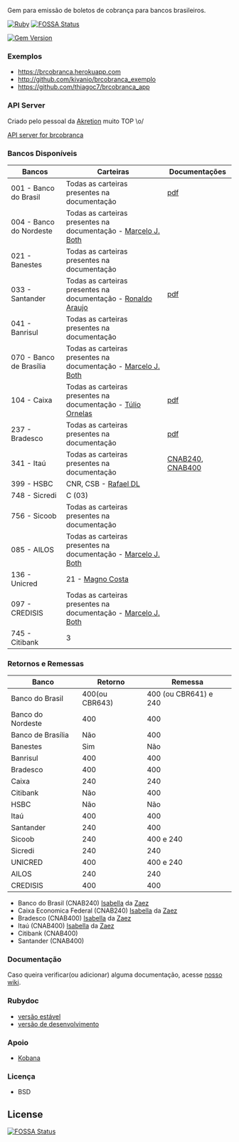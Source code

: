 Gem para emissão de boletos de cobrança para bancos brasileiros.

[![Ruby](https://github.com/kivanio/brcobranca/actions/workflows/main.yml/badge.svg)](https://github.com/kivanio/brcobranca/actions/workflows/main.yml)
[![FOSSA Status](https://app.fossa.com/api/projects/git%2Bgithub.com%2Fkivanio%2Fbrcobranca.svg?type=shield)](https://app.fossa.com/projects/git%2Bgithub.com%2Fkivanio%2Fbrcobranca?ref=badge_shield)

[![Gem Version](http://img.shields.io/gem/v/brcobranca.svg)][gem]

[gem]: https://rubygems.org/gems/brcobranca

### Exemplos

- https://brcobranca.herokuapp.com
- http://github.com/kivanio/brcobranca_exemplo
- https://github.com/thiagoc7/brcobranca_app

### API Server

Criado pelo pessoal da [Akretion](http://www.akretion.com) muito TOP \o/

[API server for brcobranca](https://github.com/akretion/boleto_cnab_api)

### Bancos Disponíveis

| Bancos                  | Carteiras                                                                                         | Documentações                                                                                                                                                                                               |
| ----------------------- | ------------------------------------------------------------------------------------------------- | ----------------------------------------------------------------------------------------------------------------------------------------------------------------------------------------------------------- |
| 001 - Banco do Brasil   | Todas as carteiras presentes na documentação                                                      | [pdf](http://www.bb.com.br/docs/pub/emp/empl/dwn/Doc5175Bloqueto.pdf)                                                                                                                                       |
| 004 - Banco do Nordeste | Todas as carteiras presentes na documentação - [Marcelo J. Both](https://github.com/marceloboth)  |                                                                                                                                                                                                             |
| 021 - Banestes          | Todas as carteiras presentes na documentação                                                      |                                                                                                                                                                                                             |
| 033 - Santander         | Todas as carteiras presentes na documentação - [Ronaldo Araujo](https://github.com/ronaldoaraujo) | [pdf](http://177.69.143.161:81/Treinamento/SisMoura/Documentação%20Boleto%20Remessa/Documentacao_SANTANDER/Layout%20de%20Cobrança%20-%20Código%20de%20Barras%20Santander%20Setembro%202012%20v%202%203.pdf) |
| 041 - Banrisul          | Todas as carteiras presentes na documentação                                                      |                                                                                                                                                                                                             |
| 070 - Banco de Brasília | Todas as carteiras presentes na documentação - [Marcelo J. Both](https://github.com/marceloboth)  |                                                                                                                                                                                                             |
| 104 - Caixa             | Todas as carteiras presentes na documentação - [Túlio Ornelas](https://github.com/tulios)         | [pdf](http://downloads.caixa.gov.br/_arquivos/cobranca_caixa_sigcb/manuais/CODIGO_BARRAS_SIGCB.PDF)                                                                                                         |
| 237 - Bradesco          | Todas as carteiras presentes na documentação                                                      | [pdf](http://www.bradesco.com.br/portal/PDF/pessoajuridica/solucoes-integradas/outros/layout-de-arquivo/cobranca/4008-524-0121-08-layout-cobranca-versao-portugues.pdf)                                     |
| 341 - Itaú              | Todas as carteiras presentes na documentação                                                      | [CNAB240](http://download.itau.com.br/bankline/cobranca_cnab240.pdf), [CNAB400](http://download.itau.com.br/bankline/layout_cobranca_400bytes_cnab_itau_mensagem.pdf)                                       |
| 399 - HSBC              | CNR, CSB - [Rafael DL](https://github.com/rafaeldl)                                               |                                                                                                                                                                                                             |
| 748 - Sicredi           | C (03)                                                                                            |                                                                                                                                                                                                             |
| 756 - Sicoob            | Todas as carteiras presentes na documentação                                                      |                                                                                                                                                                                                             |
| 085 - AILOS             | Todas as carteiras presentes na documentação - [Marcelo J. Both](https://github.com/marceloboth)  |                                                                                                                                                                                                             |
| 136 - Unicred           | 21 - [Magno Costa](https://github.com/mbcosta)                                                    |                                                                                                                                                                                                             |
| 097 - CREDISIS          | Todas as carteiras presentes na documentação - [Marcelo J. Both](https://github.com/marceloboth)  |                                                                                                                                                                                                             |
| 745 - Citibank          | 3                                                                                                 |                                                                                                                                                                                                             |

### Retornos e Remessas

| Banco             | Retorno        | Remessa               |
| ----------------- | -------------- | --------------------- |
| Banco do Brasil   | 400(ou CBR643) | 400 (ou CBR641) e 240 |
| Banco do Nordeste | 400            | 400                   |
| Banco de Brasília | Não            | 400                   |
| Banestes          | Sim            | Não                   |
| Banrisul          | 400            | 400                   |
| Bradesco          | 400            | 400                   |
| Caixa             | 240            | 240                   |
| Citibank          | Não            | 400                   |
| HSBC              | Não            | Não                   |
| Itaú              | 400            | 400                   |
| Santander         | 240            | 400                   |
| Sicoob            | 240            | 400 e 240             |
| Sicredi           | 240            | 240                   |
| UNICRED           | 400            | 400 e 240             |
| AILOS             | 240            | 240                   |
| CREDISIS          | 400            | 400                   |

- Banco do Brasil (CNAB240) [Isabella](https://github.com/isabellaSantos) da [Zaez](http://www.zaez.net)
- Caixa Economica Federal (CNAB240) [Isabella](https://github.com/isabellaSantos) da [Zaez](http://www.zaez.net)
- Bradesco (CNAB400) [Isabella](https://github.com/isabellaSantos) da [Zaez](http://www.zaez.net)
- Itaú (CNAB400) [Isabella](https://github.com/isabellaSantos) da [Zaez](http://www.zaez.net)
- Citibank (CNAB400)
- Santander (CNAB400)

### Documentação

Caso queira verificar(ou adicionar) alguma documentação, acesse [nosso wiki](https://github.com/kivanio/brcobranca/wiki).

### Rubydoc

- [versão estável](http://rubydoc.info/gems/brcobranca)
- [versão de desenvolvimento](http://rubydoc.info/github/kivanio/brcobranca/master/frames)

### Apoio

- [Kobana](https://www.kobana.com.br)

### Licença

- BSD


## License
[![FOSSA Status](https://app.fossa.com/api/projects/git%2Bgithub.com%2Fkivanio%2Fbrcobranca.svg?type=large)](https://app.fossa.com/projects/git%2Bgithub.com%2Fkivanio%2Fbrcobranca?ref=badge_large)